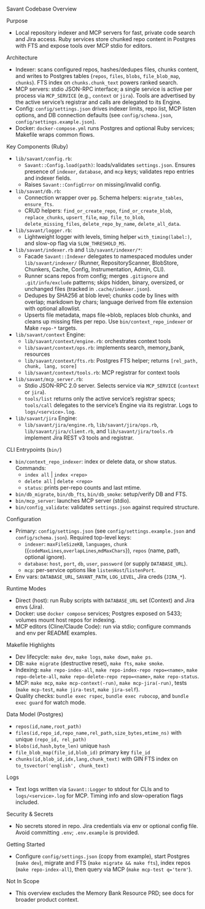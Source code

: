 Savant Codebase Overview

Purpose
- Local repository indexer and MCP servers for fast, private code search and Jira access. Ruby services store chunked repo content in Postgres with FTS and expose tools over MCP stdio for editors.

Architecture
- Indexer: scans configured repos, hashes/dedupes files, chunks content, and writes to Postgres tables (`repos`, `files`, `blobs`, `file_blob_map`, `chunks`). FTS index on `chunks.chunk_text` powers ranked search.
- MCP servers: stdio JSON-RPC interface; a single service is active per process via `MCP_SERVICE` (e.g., `context` or `jira`). Tools are advertised by the active service’s registrar and calls are delegated to its Engine.
- Config: `config/settings.json` drives indexer limits, repo list, MCP listen options, and DB connection defaults (see `config/schema.json`, `config/settings.example.json`).
- Docker: `docker-compose.yml` runs Postgres and optional Ruby services; Makefile wraps common flows.

Key Components (Ruby)
- `lib/savant/config.rb`:
  - `Savant::Config.load(path)`: loads/validates `settings.json`. Ensures presence of `indexer`, `database`, and `mcp` keys; validates repo entries and indexer fields.
  - Raises `Savant::ConfigError` on missing/invalid config.
- `lib/savant/db.rb`:
  - Connection wrapper over `pg`. Schema helpers: `migrate_tables`, `ensure_fts`.
  - CRUD helpers: `find_or_create_repo`, `find_or_create_blob`, `replace_chunks`, `upsert_file`, `map_file_to_blob`, `delete_missing_files`, `delete_repo_by_name`, `delete_all_data`.
- `lib/savant/logger.rb`:
  - Lightweight logger with levels, timing helper `with_timing(label:)`, and slow-op flag via `SLOW_THRESHOLD_MS`.
- `lib/savant/indexer.rb` and `lib/savant/indexer/*`:
  - Facade `Savant::Indexer` delegates to namespaced modules under `lib/savant/indexer/` (Runner, RepositoryScanner, BlobStore, Chunkers, Cache, Config, Instrumentation, Admin, CLI).
  - Runner scans repos from config; merges `.gitignore` and `.git/info/exclude` patterns; skips hidden, binary, oversized, or unchanged files (tracked in `.cache/indexer.json`).
  - Dedupes by SHA256 at blob level; chunks code by lines with overlap; markdown by chars; language derived from file extension with optional allowlist.
  - Upserts file metadata, maps file→blob, replaces blob chunks, and cleans up missing files per repo. Use `bin/context_repo_indexer` or Make `repo-*` targets.
- `lib/savant/context` Engine:
  - `lib/savant/context/engine.rb`: orchestrates context tools
  - `lib/savant/context/ops.rb`: implements search, memory_bank, resources
  - `lib/savant/context/fts.rb`: Postgres FTS helper; returns `[rel_path, chunk, lang, score]`
  - `lib/savant/context/tools.rb`: MCP registrar for context tools
- `lib/savant/mcp_server.rb`:
  - Stdio JSON-RPC 2.0 server. Selects service via `MCP_SERVICE` (`context` or `jira`).
  - `tools/list` returns only the active service’s registrar specs; `tools/call` delegates to the service’s Engine via its registrar. Logs to `logs/<service>.log`.
- `lib/savant/jira` Engine:
  - `lib/savant/jira/engine.rb`, `lib/savant/jira/ops.rb`, `lib/savant/jira/client.rb`, and `lib/savant/jira/tools.rb` implement Jira REST v3 tools and registrar.

CLI Entrypoints (`bin/`)
- `bin/context_repo_indexer`: index or delete data, or show status. Commands:
  - `index all` | `index <repo>`
  - `delete all` | `delete <repo>`
  - `status`: prints per-repo counts and last mtime.
- `bin/db_migrate`, `bin/db_fts`, `bin/db_smoke`: setup/verify DB and FTS.
- `bin/mcp_server`: launches MCP server (stdio).
- `bin/config_validate`: validates `settings.json` against required structure.

Configuration
- Primary: `config/settings.json` (see `config/settings.example.json` and `config/schema.json`). Required top-level keys:
  - `indexer`: `maxFileSizeKB`, `languages`, `chunk` ({`codeMaxLines`,`overlapLines`,`mdMaxChars`}), `repos` (name, path, optional ignore).
  - `database`: `host`, `port`, `db`, `user`, `password` (or supply `DATABASE_URL`).
  - `mcp`: per-service options like `listenHost`/`listenPort`.
- Env vars: `DATABASE_URL`, `SAVANT_PATH`, `LOG_LEVEL`, Jira creds (`JIRA_*`).

Runtime Modes
- Direct (host): run Ruby scripts with `DATABASE_URL` set (Context) and Jira envs (Jira).
- Docker: use `docker compose` services; Postgres exposed on 5433; volumes mount host repos for indexing.
- MCP editors (Cline/Claude Code): run via stdio; configure commands and env per README examples.

Makefile Highlights
- Dev lifecycle: `make dev`, `make logs`, `make down`, `make ps`.
- DB: `make migrate` (destructive reset), `make fts`, `make smoke`.
- Indexing: `make repo-index-all`, `make repo-index-repo repo=<name>`, `make repo-delete-all`, `make repo-delete-repo repo=<name>`, `make repo-status`.
- MCP: `make mcp`, `make mcp-context(-run)`, `make mcp-jira(-run)`, tests (`make mcp-test`, `make jira-test`, `make jira-self`).
- Quality checks: `bundle exec rspec`, `bundle exec rubocop`, and `bundle exec guard` for watch mode.

Data Model (Postgres)
- `repos(id,name,root_path)`
- `files(id,repo_id,repo_name,rel_path,size_bytes,mtime_ns)` with unique `(repo_id, rel_path)`
- `blobs(id,hash,byte_len)` unique `hash`
- `file_blob_map(file_id,blob_id)` primary key `file_id`
- `chunks(id,blob_id,idx,lang,chunk_text)` with GIN FTS index on `to_tsvector('english', chunk_text)`

Logs
- Text logs written via `Savant::Logger` to stdout for CLIs and to `logs/<service>.log` for MCP. Timing info and slow-operation flags included.

Security & Secrets
- No secrets stored in repo. Jira credentials via env or optional config file. Avoid committing `.env`; `.env.example` is provided.

Getting Started
- Configure `config/settings.json` (copy from example), start Postgres (`make dev`), migrate and FTS (`make migrate && make fts`), index repos (`make repo-index-all`), then query via MCP (`make mcp-test q='term'`).

Not In Scope
- This overview excludes the Memory Bank Resource PRD; see docs for broader product context.
